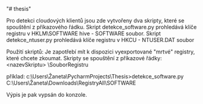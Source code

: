 "# thesis" 

Pro detekci cloudových klientů jsou zde vytvořeny dva skripty, které se spouštění z příkazového řádku.
Skript detekce_software.py prohledává klíče registru v HKLM\SOFTWARE hive - SOFTWARE soubor.
Skript detekce_ntuser.py prohledává klíče registru v HKCU - NTUSER.DAT soubor

Použití skriptů:
  Je zapotřebí mít k dispozici vyexportované "mrtvé" registry, které chcete zkoumat.
  Skripty se spouštění z příkazové řádky:
  <cestaKeSkriptu>\<nazevSkriptu> <cestaKSouboruRegistru>\SouborRegistru

 příklad:
 c:\Users\Žaneta\PycharmProjects\Thesis>detekce_software.py C:\Users\Žaneta\Downloads\RegistryAll\SOFTWARE
 
 Výpis je pak vypsán do konzole.

  
